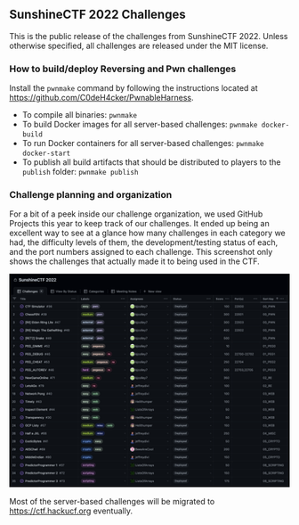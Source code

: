 SunshineCTF 2022 Challenges
-----

This is the public release of the challenges from SunshineCTF 2022. Unless otherwise specified, all challenges are released under the MIT license.

### How to build/deploy Reversing and Pwn challenges

Install the `pwnmake` command by following the instructions located at https://github.com/C0deH4cker/PwnableHarness.

* To compile all binaries: `pwnmake`
* To build Docker images for all server-based challenges: `pwnmake docker-build`
* To run Docker containers for all server-based challenges: `pwnmake docker-start`
* To publish all build artifacts that should be distributed to players to the `publish` folder: `pwnmake publish`


### Challenge planning and organization

For a bit of a peek inside our challenge organization, we used GitHub Projects this year to keep track of
our challenges. It ended up being an excellent way to see at a glance how many challenges in each category
we had, the difficulty levels of them, the development/testing status of each, and the port numbers assigned
to each challenge. This screenshot only shows the challenges that actually made it to being used in the CTF.

![screenshot of the GitHub projects board for SunshineCTF 2022](project.png)

Most of the server-based challenges will be migrated to https://ctf.hackucf.org eventually.
